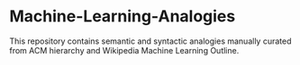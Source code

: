 # Machine-Learning-Analogies
This repository contains semantic and syntactic analogies manually curated from ACM hierarchy and Wikipedia Machine Learning Outline.
